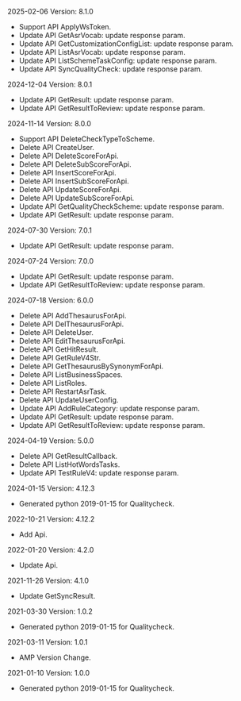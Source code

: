 2025-02-06 Version: 8.1.0
- Support API ApplyWsToken.
- Update API GetAsrVocab: update response param.
- Update API GetCustomizationConfigList: update response param.
- Update API ListAsrVocab: update response param.
- Update API ListSchemeTaskConfig: update response param.
- Update API SyncQualityCheck: update response param.


2024-12-04 Version: 8.0.1
- Update API GetResult: update response param.
- Update API GetResultToReview: update response param.


2024-11-14 Version: 8.0.0
- Support API DeleteCheckTypeToScheme.
- Delete API CreateUser.
- Delete API DeleteScoreForApi.
- Delete API DeleteSubScoreForApi.
- Delete API InsertScoreForApi.
- Delete API InsertSubScoreForApi.
- Delete API UpdateScoreForApi.
- Delete API UpdateSubScoreForApi.
- Update API GetQualityCheckScheme: update response param.
- Update API GetResult: update response param.


2024-07-30 Version: 7.0.1
- Update API GetResult: update response param.


2024-07-24 Version: 7.0.0
- Update API GetResult: update response param.
- Update API GetResultToReview: update response param.


2024-07-18 Version: 6.0.0
- Delete API AddThesaurusForApi.
- Delete API DelThesaurusForApi.
- Delete API DeleteUser.
- Delete API EditThesaurusForApi.
- Delete API GetHitResult.
- Delete API GetRuleV4Str.
- Delete API GetThesaurusBySynonymForApi.
- Delete API ListBusinessSpaces.
- Delete API ListRoles.
- Delete API RestartAsrTask.
- Delete API UpdateUserConfig.
- Update API AddRuleCategory: update response param.
- Update API GetResult: update response param.
- Update API GetResultToReview: update response param.


2024-04-19 Version: 5.0.0
- Delete API GetResultCallback.
- Delete API ListHotWordsTasks.
- Update API TestRuleV4: update response param.


2024-01-15 Version: 4.12.3
- Generated python 2019-01-15 for Qualitycheck.

2022-10-21 Version: 4.12.2
- Add Api.

2022-01-20 Version: 4.2.0
- Update Api.

2021-11-26 Version: 4.1.0
- Update GetSyncResult.

2021-03-30 Version: 1.0.2
- Generated python 2019-01-15 for Qualitycheck.

2021-03-11 Version: 1.0.1
- AMP Version Change.

2021-01-10 Version: 1.0.0
- Generated python 2019-01-15 for Qualitycheck.

